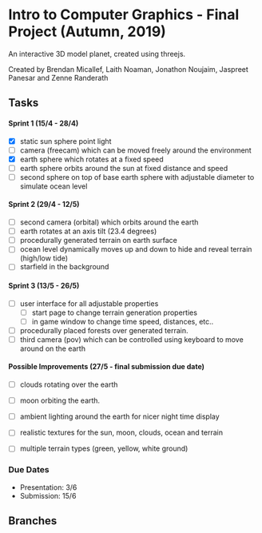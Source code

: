 # Intro to Computer Graphics - Final Project (Autumn, 2019)

An interactive 3D model planet, created using threejs.

Created by Brendan Micallef, Laith Noaman, Jonathon Noujaim, Jaspreet Panesar and Zenne Randerath


## Tasks

#### Sprint 1 (15/4 - 28/4)
- [x] static sun sphere point light
- [ ] camera (freecam) which can be moved freely around the environment
- [x] earth sphere which rotates at a fixed speed
- [ ] earth sphere orbits around the sun at fixed distance and speed
- [ ] second sphere on top of base earth sphere with adjustable diameter to simulate ocean level

#### Sprint 2 (29/4 - 12/5)
- [ ] second camera (orbital) which orbits around the earth
- [ ] earth rotates at an axis tilt (23.4 degrees)
- [ ] procedurally generated terrain on earth surface
- [ ] ocean level dynamically moves up and down to hide and reveal terrain (high/low tide)
- [ ] starfield in the background

#### Sprint 3 (13/5 - 26/5)
- [ ] user interface for all adjustable properties
    - [ ] start page to change terrain generation properties
    - [ ] in game window to change time speed, distances, etc..
- [ ] procedurally placed forests over generated terrain.
- [ ] third camera (pov) which can be controlled using keyboard to move around on the earth

#### Possible Improvements (27/5 - final submission due date)
- [ ] clouds rotating over the earth
- [ ] moon orbiting the earth.
- [ ] ambient lighting around the earth for nicer night time display
- [ ] realistic textures for the sun, moon, clouds, ocean and terrain
- [ ] multiple terrain types (green, yellow, white ground)


### Due Dates
- Presentation: 3/6
- Submission: 15/6



## Branches

